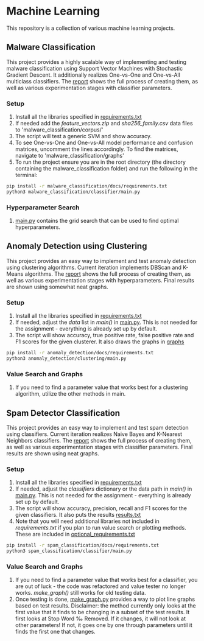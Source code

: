 # Machine Learning
This repository is a collection of various machine learning projects.

## Malware Classification
This project provides a highly scalable way of implementing and testing malware classification using Support Vector Machines with Stochastic Gradient Descent.
It additionally realizes One-vs-One and One-vs-All multiclass classifiers. 
The [report](malware_classification/docs/report.pdf) shows the full process of creating them, as well as various experimentation stages with classifier parameters.

### Setup
1. Install all the libraries specified in [requirements.txt](malware_classification/docs/requirements.txt)
2. If needed add the _feature\_vectors.zip_ and _sha256\_family.csv_ data files to 'malware_classification/corpus/'
3. The script will test a generic SVM and show accuracy. 
4. To see One-vs-One and One-vs-All model performance and confusion matrices, uncomment the lines accordingly. To find the matrices, navigate to 'malware_classification/graphs'
4. To run the project ensure you are in the root directory (the directory containing the malware_classification folder) and run the following in the terminal:

```sh
pip install -r malware_classification/docs/requirements.txt
python3 malware_classification/classifier/main.py
```

### Hyperparameter Search
1. [main.py](malware_classification/classifiers/main.py) contains the grid search that can be used to find optimal hyperparameters.

## Anomaly Detection using Clustering
This project provides an easy way to implement and test anomaly detection using clustering algorithms.
Current iteration implements DBScan and K-Means algorithms.
The [report](anomaly_detection/docs/report.pdf) shows the full process of creating them, as well as various experimentation stages with hyperparameters.
Final results are shown using somewhat neat graphs.

### Setup
1. Install all the libraries specified in [requirements.txt](anomaly_detection/docs/requirements.txt)
2. If needed, adjust the _data_ list in _main()_ in [main.py](anomaly_detection/clustering/main.py). This is not needed for the assignment - everything is already set up by default.
3. The script will show accuracy, true positive rate, false positive rate and F1 scores for the given clusterer. It also draws the graphs in [graphs](anomaly_detection/graphs)

```sh
pip install -r anomaly_detection/docs/requirements.txt
python3 anomaly_detection/clustering/main.py
```

### Value Search and Graphs
1. If you need to find a parameter value that works best for a clustering algorithm, utilize the other methods in main. 

## Spam Detector Classification
This project provides an easy way to implement and test spam detection using classifiers.
Current iteration realizes Naive Bayes and K-Nearest Neighbors classifiers.
The [report](spam_classification/docs/report.pdf) shows the full process of creating them, as well as various experimentation stages with classifier parameters.
Final results are shown using neat graphs.

### Setup
1. Install all the libraries specified in [requirements.txt](spam_classification/docs/requirements.txt)
2. If needed, adjust the _classifiers_ dictionary or the data path in _main()_ in [main.py](spam_classification/classifier/main.py). This is not needed for the assignment - everything is already set up by default.
3. The script will show accuracy, precision, recall and F1 scores for the given classifiers. It also puts the results [results.txt](spam_classification/docs/results.txt)
4. Note that you will need additional libraries not included in _requirements.txt_ if you plan to run value search or plotting methods. These are included in [optional_requirements.txt](classifier/optional_requirements.txt)

```sh
pip install -r spam_classification/docs/requirements.txt
python3 spam_classification/classifier/main.py
```

### Value Search and Graphs
1. If you need to find a parameter value that works best for a classifier, you are out of luck - the code was refactored and value tester no longer works. _make_graph()_ still works for old testing data.
2. Once testing is done, [make_graph.py](spam_classification/classifier/make_graph.py) provides a way to plot line graphs based on test results. Disclaimer: the method currently only looks at the first value that it finds to be changing in a subset of the test results. It first looks at Stop Word ‰ Removed. If it changes, it will not look at other parameters! If not, it goes one by one through parameters until it finds the first one that changes.  
